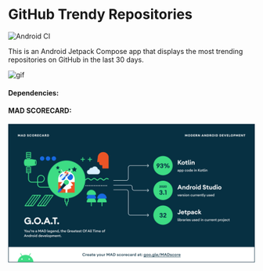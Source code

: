 GitHub Trendy Repositories
=========

![Android CI](https://github.com/whyrising/Jetpack-Compose-Template/workflows/Android%20CI/badge.svg)

This is an Android Jetpack Compose app that displays the most trending repositories on GitHub in the last 30 days. 

![gif](docs/demo.gif)

#### Dependencies:

#### MAD SCORECARD:

![summary](docs/mad_scorecard/summary.png)

